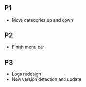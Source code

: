## P1
- Move categories up and down

## P2
- Finish menu bar

## P3
- Logo redesign
- New version detection and update